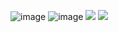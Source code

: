 ![image](https://i.postimg.cc/d1qQGKq5/Screenshot-937.png)
![image](https://i.postimg.cc/DZBvgY0n/Screenshot-938.png)
![](https://i.postimg.cc/XqqVDcBF/Screenshot-939.png)
![](https://i.postimg.cc/HnNpGcbN/Screenshot-940.png)
